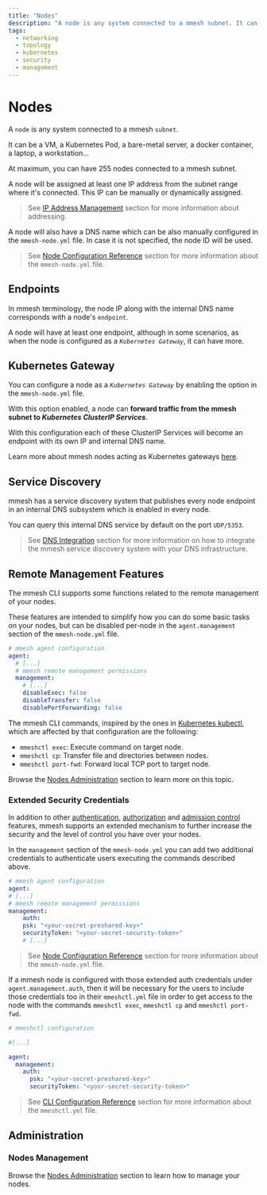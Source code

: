 ```yaml
---
title: "Nodes"
description: "A node is any system connected to a mmesh subnet. It can be a VM, a Kubernetes Pod, a bare-metal server, a docker container, a laptop, a workstation..."
tags:
  - networking
  - topology
  - kubernetes
  - security
  - management
---
```


# Nodes

A `node` is any system connected to a mmesh `subnet`.

It can be a VM, a Kubernetes Pod, a bare-metal server, a docker container, a laptop, a workstation...

At maximum, you can have 255 nodes connected to a mmesh subnet.

A node will be assigned at least one IP address from the subnet range where it's connected. This IP can be manually or dynamically assigned.

> See [IP Address Management](/docs/platform/networking/topology/#subnet) section for more information about addressing.

A node will also have a DNS name which can be also manually configured in the `mmesh-node.yml` file. In case it is not specified, the node ID will be used.

> See [Node Configuration Reference](/docs/platform/reference/mmesh-node.yml/) section for more information about the `mmesh-node.yml` file.

## Endpoints

In mmesh terminology, the node IP along with the internal DNS name corresponds with a node's `endpoint`.

A node will have at least one endpoint, although in some scenarios, as when the node is configured as a _`Kubernetes Gateway`_, it can have more.

## Kubernetes Gateway

You can configure a node as a _`Kubernetes Gateway`_ by enabling the option in the `mmesh-node.yml` file.

With this option enabled, a node can **forward traffic from the mmesh subnet to _Kubernetes ClusterIP Services_**.

With this configuration each of these ClusterIP Services will become an endpoint with its own IP and internal DNS name.

Learn more about mmesh nodes acting as Kubernetes gateways [here](/docs/platform/kubernetes/services/).

## Service Discovery

mmesh has a service discovery system that publishes every node endpoint in an internal DNS subsystem which is enabled in every node.

You can query this internal DNS service by default on the port `UDP/5353`.

> See [DNS Integration](/docs/platform/networking/service-discovery/) section for more information on how to integrate the mmesh service discovery system with your DNS infrastructure.

## Remote Management Features

The mmesh CLI supports some functions related to the remote management of your nodes.

These features are intended to simplify how you can do some basic tasks on your nodes, but can be disabled per-node in the `agent.management` section of the `mmesh-node.yml` file.

```yaml
# mmesh agent configuration
agent:
  # [...]
  # mmesh remote management permissions
  management:
    # [...]
    disableExec: false
    disableTransfer: false
    disablePortForwarding: false
```

The mmesh CLI commands, inspired by the ones in [Kubernetes kubectl](https://kubernetes.io/docs/reference/kubectl/overview/), which are affected by that configuration are the following:

- `mmeshctl exec`: Execute command on target node.
- `mmeshctl cp`: Transfer file and directories between nodes.
- `mmeshctl port-fwd`: Forward local TCP port to target node.

Browse the [Nodes Administration](/docs/platform/administration/nodes/#remote-management-features) section to learn more on this topic.

### Extended Security Credentials

In addition to other [authentication](/docs/platform/iam/authentication/), [authorization](/docs/platform/iam/authorization/) and [admission control](/docs/platform/networking/topology/#admission-control) features, mmesh supports an extended mechanism to further increase the security and the level of control you have over your nodes.

In the `management` section of the `mmesh-node.yml` you can add two additional credentials to authenticate users executing the commands described above.

```yaml
# mmesh agent configuration
agent:
# [...]
# mmesh remote management permissions
management:
    auth:
    psk: "<your-secret-preshared-key>"
    securityToken: "<your-secret-security-token>"
    # [...]
```

> See [Node Configuration Reference](/docs/platform/reference/mmesh-node.yml/) section for more information about the `mmesh-node.yml` file.

If a mmesh node is configured with those extended auth credentials under `agent.management.auth`, then it will be necessary for the users to include those credentials too in their `mmeshctl.yml` file in order to get access to the node with the commands `mmeshctl exec`, `mmeshctl cp` and `mmeshctl port-fwd`.

```yaml
# mmeshctl configuration

#[...]

agent:
  management:
    auth:
      psk: "<your-secret-preshared-key>"
      securityToken: "<your-secret-security-token>"
```

> See [CLI Configuration Reference](/docs/platform/reference/mmeshctl.yml/) section for more information about the `mmeshctl.yml` file.

## Administration

### Nodes Management

Browse the [Nodes Administration](/docs/platform/administration/nodes/) section to learn how to manage your nodes.
